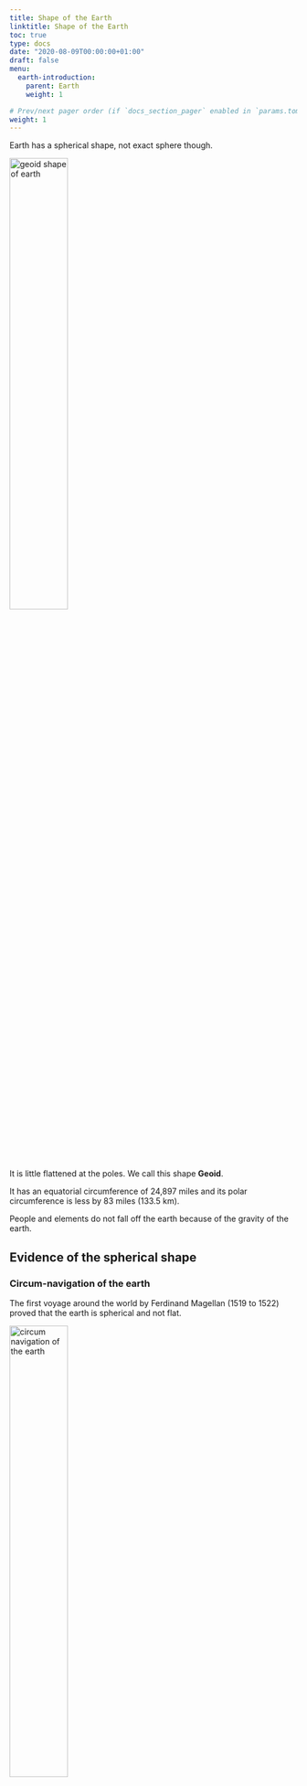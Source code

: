 ```yaml
---
title: Shape of the Earth
linktitle: Shape of the Earth
toc: true
type: docs
date: "2020-08-09T00:00:00+01:00"
draft: false
menu:
  earth-introduction:
    parent: Earth
    weight: 1

# Prev/next pager order (if `docs_section_pager` enabled in `params.toml`)
weight: 1
---
```


Earth has a spherical shape, not exact sphere though. 

<img src="../../../media/earth/geoid.gif" alt="geoid shape of earth" style="width:45%;height:45%;">

It is little flattened at the poles. We call this shape <strong>Geoid</strong>.

It has an equatorial circumference of 24,897 miles and its polar circumference is less by 83 miles (133.5 km). 

People and elements do not fall off the earth because of the gravity of the earth. 

## Evidence of the spherical shape

### Circum-navigation of the earth

The first voyage around the world by Ferdinand Magellan (1519 to 1522) proved that the earth is spherical and not flat. 

<img src="../../../media/earth/circum-navigation-of-the-earth.png" alt="circum navigation of the earth" style="width:45%;height:45%;">

### Ship’s Visibility

When a ship appears over the distant horizon, the top of the mast is seen first before the hull. 

<img src="../../../media/earth/ships-visibility.jpg" alt="Ship's visibility" style="width:63%;height:63%;">

<img src="../../../media/earth/line-of-sight.png" alt="Line of sight" style="width:90%;height:90%;">

### Sunrise and sunset

The sun rises and sets at different times in different places. 

As the earth rotates from west to east, places in the east see the  sun earlier than those in the west. 

If the earth were flat, the whole world would have sunrise and sunset at the same time. 

### Lunar eclipse shadow

The shadow cast by the earth on the moon during the lunar eclipse is always circular. 

<img src="../../../media/earth/lunar-eclipse-shadow.gif" alt="lunar eclipse shadow" style="width:81%;height:81%;">

### Other Planetary bodies 

Almost all planetary bodies are spherical. 
Earth cannot be the only exception.

### Aerial photographs

Pictures taken from high altitudes and satellites clearly show that the earth is spherical.  

### Earth seen from Space

The strongest proof of the fact that the Earth is spherical.

